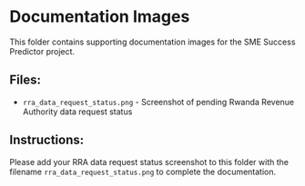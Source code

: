 # Documentation Images

This folder contains supporting documentation images for the SME Success Predictor project.

## Files:
- `rra_data_request_status.png` - Screenshot of pending Rwanda Revenue Authority data request status

## Instructions:
Please add your RRA data request status screenshot to this folder with the filename `rra_data_request_status.png` to complete the documentation.